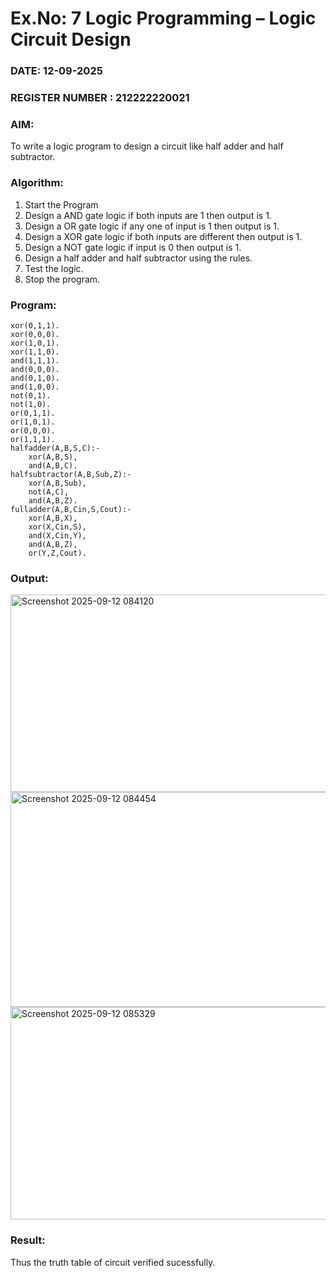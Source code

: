 # Ex.No: 7  Logic Programming –  Logic Circuit Design
### DATE: 12-09-2025                                                                           
### REGISTER NUMBER : 212222220021
### AIM: 
To write a logic program to design a circuit like half adder and half subtractor.
###  Algorithm:
1. Start the Program
2. Design a AND gate logic if both inputs are 1 then output is 1.
3. Design a OR gate logic if any one of input is 1 then output is 1.
4. Design a XOR gate logic if both inputs are different then output is 1.
5. Design a NOT gate logic if input is 0 then output is 1.
6. Design a half adder and half subtractor using the rules.
7. Test the logic.
8. Stop the program.

### Program:
```
xor(0,1,1).
xor(0,0,0).
xor(1,0,1).
xor(1,1,0).
and(1,1,1).
and(0,0,0).
and(0,1,0).
and(1,0,0).
not(0,1).
not(1,0).
or(0,1,1).
or(1,0,1).
or(0,0,0).
or(1,1,1).
halfadder(A,B,S,C):-
    xor(A,B,S),
    and(A,B,C).
halfsubtractor(A,B,Sub,Z):-
    xor(A,B,Sub),
    not(A,C),
    and(A,B,Z).
fulladder(A,B,Cin,S,Cout):-
    xor(A,B,X),
    xor(X,Cin,S),
    and(X,Cin,Y),
    and(A,B,Z),
    or(Y,Z,Cout).
```


### Output:
<img width="947" height="316" alt="Screenshot 2025-09-12 084120" src="https://github.com/user-attachments/assets/da10d3ac-ccd3-4c0e-ac0f-e94899a4f4e4" />
<img width="952" height="344" alt="Screenshot 2025-09-12 084454" src="https://github.com/user-attachments/assets/5d1c5747-2f41-4bf2-92f6-d48fcbfc6cc9" />
<img width="946" height="340" alt="Screenshot 2025-09-12 085329" src="https://github.com/user-attachments/assets/f93c678d-d42d-4ec7-afc9-2c98143d14e9" />





### Result:
Thus the truth table of circuit verified sucessfully.
